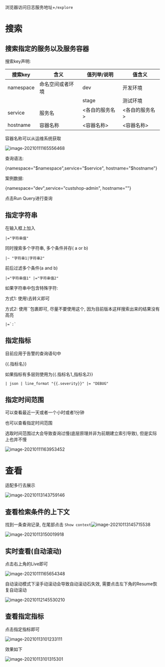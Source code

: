 浏览器访问日志服务地址+`/explore`

# 搜索

## 搜索指定的服务以及服务容器

搜索key声明:

| 搜索key   | 含义             | 值列举/说明    | 值含义         |
| --------- | ---------------- | -------------- | -------------- |
| namespace | 命名空间或者环境 | dev            | 开发环境       |
|           |                  | stage          | 测试环境       |
| service   | 服务名           | <各自的服务名> | <各自的服务名> |
| hostname  | 容器名称         | <容器名称>     | <容器名称>     |

容器名称可以从运维系统获取

![image-20210111165556468](loki使用文档.assets/image-20210111165556468.png)

查询语法:

{namespace="$namespace",service="$service", hostname="$hostname"}

案例数据:

{namespace="dev",service="custshop-admin", hostname=""}

点击Run Query进行查询

## 指定字符串

在输入框上加入

```
|="字符串值"
```

同时搜索多个字符串, 多个条件并存( a or b)

```
|~ "字符串1|字符串2"
```

前后过滤多个条件(a and b)

```
|="字符串值1" |="字符串值2"
```

如果字符串中包含特殊字符:

方式1: 使用\去转义即可

方式2: 使用``包裹即可, 尽量不要使用这个, 因为目前版本这样搜索出来的结果没有高亮

```
|=`:`
```

## 指定指标

目前应用于告警的查询语句中

{{.指标名}}

如果指标有多层则使用为{{.指标名1_指标名2}}

```
| json | line_format "{{.severity}}" |= "DEBUG"
```

## 指定时间范围

可以查看最近一天或者一个小时或者1分钟

也可以查看指定时间范围

选取时间范围过大会导致查询过慢(底层原理并非为前期建立索引导致), 但是实际上也并不慢

![image-20210111163953452](loki使用文档.assets/image-20210111163953452.png)

# 查看

适配多行去展示

![image-20210113143759146](loki使用文档.assets/image-20210113143759146.png)

## 查看检索条件的上下文

找到一条查询记录, 在尾部点击 `Show context`![image-20210113145715538](loki使用文档.assets/image-20210113145715538.png)



![image-20210113150019918](loki使用文档.assets/image-20210113150019918.png)

## 实时查看(自动滚动)

点击右上角的Live即可

![image-20210111165654348](loki使用文档.assets/image-20210111165654348.png)

自动滚动模式下滚手动滚动会导致自动滚动石失效, 需要点击左下角的Resume恢复自动滚动

![image-20210112145530210](loki使用文档.assets/image-20210112145530210.png)



## 查看指定指标

点击指定指标即可

![image-20210113101233111](loki使用文档.assets/image-20210113101233111.png)

效果如下

![image-20210113101315301](loki使用文档.assets/image-20210113101315301.png)



